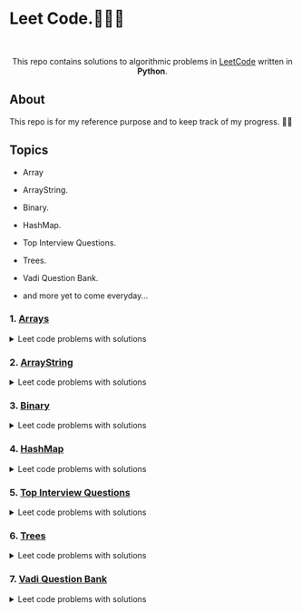 # Leet Code.👨🏻‍💻

</br>

<p align="center">
  This repo contains solutions to algorithmic problems in <a href="https://leetcode.com">LeetCode</a> written in <b>Python</b>.
  </br>
</p>

## About 

This repo is for my reference purpose and to keep track of my progress. 💪🏻

## Topics
- Array
- ArrayString.
- Binary.
- HashMap.
- Top Interview Questions.
- Trees.
- Vadi Question Bank.

- and more yet to come everyday...


### 1. [Arrays](https://github.com/RATHOD-SHUBHAM/Python-Projects/tree/master/LeetCode/Arrays)
<details><summary>Leet code problems with solutions</summary></details>

### 2. [ArrayString](https://github.com/RATHOD-SHUBHAM/Python-Projects/tree/master/LeetCode/ArraysString)
<details><summary>Leet code problems with solutions</summary></details>


### 3. [Binary](https://github.com/RATHOD-SHUBHAM/Python-Projects/tree/master/LeetCode/Binary)
<details><summary>Leet code problems with solutions</summary></details>

 
### 4. [HashMap](https://github.com/RATHOD-SHUBHAM/Python-Projects/tree/master/LeetCode/HashMap)
<details><summary>Leet code problems with solutions</summary></details>

  
### 5. [Top Interview Questions](https://github.com/RATHOD-SHUBHAM/Python-Projects/tree/master/LeetCode/topinterviewquestion)
<details><summary>Leet code problems with solutions</summary></details>

  
### 6. [Trees](https://github.com/RATHOD-SHUBHAM/Python-Projects/tree/master/LeetCode/Trees)
<details><summary>Leet code problems with solutions</summary></details>

  
### 7. [Vadi Question Bank](https://github.com/RATHOD-SHUBHAM/Python-Projects/tree/master/LeetCode/vadiQuestionbank)
<details><summary>Leet code problems with solutions</summary></details>

